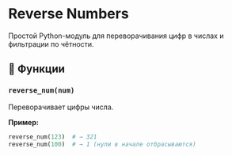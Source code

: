 # Reverse Numbers

Простой Python-модуль для переворачивания цифр в числах и фильтрации по чётности.

## 📌 Функции

### `reverse_num(num)`

Переворачивает цифры числа.

**Пример:**

```python
reverse_num(123)  # → 321
reverse_num(100)  # → 1 (нули в начале отбрасываются)
```
